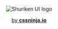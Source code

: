 <p align="center">
  <picture>
    <source media="(prefers-color-scheme: dark)" srcset="https://user-images.githubusercontent.com/3911343/232132279-8d8bf0ad-b1d7-4802-984e-a696763dc6cd.png">
    <source media="(prefers-color-scheme: light)" srcset="https://user-images.githubusercontent.com/3911343/232132309-62971744-dcdb-429c-aa93-6ba0c1caac42.png">
    <img alt="Shuriken UI logo" src="https://user-images.githubusercontent.com/3911343/232132309-62971744-dcdb-429c-aa93-6ba0c1caac42.png">
  </picture>
</p>


<p align="center">
  <a href="https://cssninja.io" title="Our official website">by <strong>cssninja.io</strong></a>
</p>
